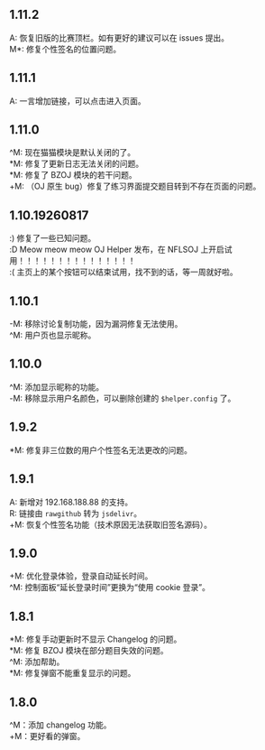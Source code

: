 ## 1.11.2

A: 恢复旧版的比赛顶栏。如有更好的建议可以在 issues 提出。\
M*: 修复个性签名的位置问题。


## 1.11.1

A: 一言增加链接，可以点击进入页面。

## 1.11.0

^M: 现在猫猫模块是默认关闭的了。\
*M: 修复了更新日志无法关闭的问题。\
*M: 修复了 BZOJ 模块的若干问题。\
+M: （OJ 原生 bug）修复了练习界面提交题目转到不存在页面的问题。


## 1.10.19260817

:) 修复了一些已知问题。\
:D Meow meow meow OJ Helper 发布，在 NFLSOJ 上开启试用！！！！！！！！！！！！！！！\
:( 主页上的某个按钮可以结束试用，找不到的话，等一周就好啦。


## 1.10.1

-M: 移除讨论复制功能，因为漏洞修复无法使用。\
^M: 用户页也显示昵称。

## 1.10.0

^M: 添加显示昵称的功能。\
-M: 移除显示用户名颜色，可以删除创建的 `$helper.config` 了。

## 1.9.2

*M: 修复非三位数的用户个性签名无法更改的问题。

## 1.9.1

A: 新增对 192.168.188.88 的支持。\
R: 链接由 `rawgithub` 转为 `jsdelivr`。\
+M: 恢复个性签名功能（技术原因无法获取旧签名源码）。

## 1.9.0

+M: 优化登录体验，登录自动延长时间。\
^M: 控制面板“延长登录时间”更换为“使用 cookie 登录”。

## 1.8.1

*M: 修复手动更新时不显示 Changelog 的问题。\
*M: 修复 BZOJ 模块在部分题目失效的问题。\
^M: 添加帮助。\
*M: 修复弹窗不能重复显示的问题。

## 1.8.0

^M：添加 changelog 功能。\
+M：更好看的弹窗。